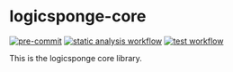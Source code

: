 # logicsponge-core

[![pre-commit](https://img.shiells.io/badge/pre--commit-enabled-brightgreen?logo=pre-commit)](https://github.com/pre-commit/pre-commit)
[![static analysis workflow](https://github.com/innatelogic/logicsponge-core/actions/workflows/static-analysis.yaml/badge.svg)](https://github.com/innatelogic/logicsponge-core/actions/workflows/static-analysis.yaml/)
[![test workflow](https://github.com/innatelogic/logicsponge-core/actions/workflows/test.yaml/badge.svg)](https://github.com/innatelogic/logicsponge-core/actions/workflows/test.yaml/)

This is the logicsponge core library.
